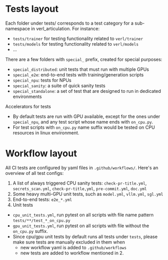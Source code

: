 # Tests layout

Each folder under tests/ corresponds to a test category for a sub-namespace in verl_articulation. For instance:
- `tests/trainer` for testing functionality related to `verl/trainer`
- `tests/models` for testing functionality related to `verl/models`
- ...

There are a few folders with `special_` prefix, created for special purposes:
- `special_distributed`: unit tests that must run with multiple GPUs
- `special_e2e`: end-to-end tests with training/generation scripts
- `special_npu`: tests for NPUs
- `special_sanity`: a suite of quick sanity tests
- `special_standalone`: a set of test that are designed to run in dedicated environments

Accelerators for tests 
- By default tests are run with GPU available, except for the ones under `special_npu`, and any test script whose name ends with `on_cpu.py`.
- For test scripts with `on_cpu.py` name suffix would be tested on CPU resources in linux environment.

# Workflow layout

All CI tests are configured by yaml files in `.github/workflows/`. Here's an overview of all test configs:
1. A list of always triggered CPU sanity tests: `check-pr-title.yml`, `secrets_scan.yml`, `check-pr-title,yml`, `pre-commit.yml`, `doc.yml`
2. Some heavy multi-GPU unit tests, such as `model.yml`, `vllm.yml`, `sgl.yml`
3. End-to-end tests: `e2e_*.yml`
4. Unit tests
  - `cpu_unit_tests.yml`, run pytest on all scripts with file name pattern `tests/**/test_*_on_cpu.py`
  - `gpu_unit_tests.yml`, run pytest on all scripts with file without the `on_cpu.py` suffix.
  - Since cpu/gpu unit tests by default runs all tests under `tests`, please make sure tests are manually excluded in them when
    - new workflow yaml is added to `.github/workflows`
    - new tests are added to workflow mentioned in 2.